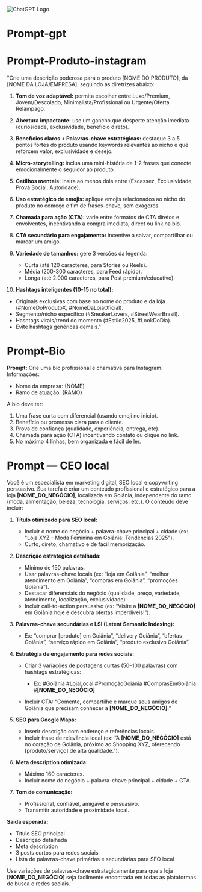 ![ChatGPT Logo](https://raw.githubusercontent.com/lencx/ChatGPT/v2-dev/public/ChatGPT.png)
# Prompt-gpt
# Prompt-Produto-instagram
"Crie uma descrição poderosa para o produto \[NOME DO PRODUTO], da \[NOME DA LOJA/EMPRESA], seguindo as diretrizes abaixo:

1. **Tom de voz adaptável:** permita escolher entre Luxo/Premium, Jovem/Descolado, Minimalista/Profissional ou Urgente/Oferta Relâmpago.
2. **Abertura impactante:** use um gancho que desperte atenção imediata (curiosidade, exclusividade, benefício direto).
3. **Benefícios claros + Palavras-chave estratégicas:** destaque 3 a 5 pontos fortes do produto usando keywords relevantes ao nicho e que reforcem valor, exclusividade e desejo.
4. **Micro-storytelling:** inclua uma mini-história de 1-2 frases que conecte emocionalmente o seguidor ao produto.
5. **Gatilhos mentais:** insira ao menos dois entre (Escassez, Exclusividade, Prova Social, Autoridade).
6. **Uso estratégico de emojis:** aplique emojis relacionados ao nicho do produto no começo e fim de frases-chave, sem exageros.
7. **Chamada para ação (CTA):** varie entre formatos de CTA diretos e envolventes, incentivando a compra imediata, direct ou link na bio.
8. **CTA secundário para engajamento:** incentive a salvar, compartilhar ou marcar um amigo.
9. **Variedade de tamanhos:** gere 3 versões da legenda:

   * Curta (até 120 caracteres, para Stories ou Reels).
   * Média (200-300 caracteres, para Feed rápido).
   * Longa (até 2.000 caracteres, para Post premium/educativo).
10. **Hashtags inteligentes (10-15 no total):**

* Originais exclusivas com base no nome do produto e da loja (#NomeDoProdutoX, #NomeDaLojaOficial).
* Segmento/nicho específico (#SneakerLovers, #StreetWearBrasil).
* Hashtags virais/trend do momento (#Estilo2025, #LookDoDia).
* Evite hashtags genéricas demais."

# Prompt-Bio
**Prompt:**
Crie uma bio profissional e chamativa para Instagram.
Informações:

* Nome da empresa: {NOME}
* Ramo de atuação: {RAMO}

A bio deve ter:

1. Uma frase curta com diferencial (usando emoji no início).
2. Benefício ou promessa clara para o cliente.
3. Prova de confiança (qualidade, experiência, entrega, etc).
4. Chamada para ação (CTA) incentivando contato ou clique no link.
5. No máximo 4 linhas, bem organizada e fácil de ler.

# Prompt — CEO local
Você é um especialista em marketing digital, SEO local e copywriting persuasivo. Sua tarefa é criar um conteúdo profissional e estratégico para a loja **\[NOME\_DO\_NEGÓCIO]**, localizada em Goiânia, independente do ramo (moda, alimentação, beleza, tecnologia, serviços, etc.). O conteúdo deve incluir:

1. **Título otimizado para SEO local:**

   * Incluir o nome do negócio + palavra-chave principal + cidade (ex: "Loja XYZ - Moda Feminina em Goiânia: Tendências 2025").
   * Curto, direto, chamativo e de fácil memorização.

2. **Descrição estratégica detalhada:**

   * Mínimo de 150 palavras.
   * Usar palavras-chave locais (ex: “loja em Goiânia”, “melhor atendimento em Goiânia”, “compras em Goiânia”, “promoções Goiânia”).
   * Destacar diferenciais do negócio (qualidade, preço, variedade, atendimento, localização, exclusividade).
   * Incluir call-to-action persuasivo (ex: “Visite a **\[NOME\_DO\_NEGÓCIO]** em Goiânia hoje e descubra ofertas imperdíveis!”).

3. **Palavras-chave secundárias e LSI (Latent Semantic Indexing):**

   * Ex: “comprar \[produto] em Goiânia”, “delivery Goiânia”, “ofertas Goiânia”, “serviço rápido em Goiânia”, “produto exclusivo Goiânia”.

4. **Estratégia de engajamento para redes sociais:**

   * Criar 3 variações de postagens curtas (50–100 palavras) com hashtags estratégicas:

     * Ex: #Goiânia #LojaLocal #PromoçãoGoiânia #ComprasEmGoiânia #**\[NOME\_DO\_NEGÓCIO]**
   * Incluir CTA: “Comente, compartilhe e marque seus amigos de Goiânia que precisam conhecer a **\[NOME\_DO\_NEGÓCIO]**!”

5. **SEO para Google Maps:**

   * Inserir descrição com endereço e referências locais.
   * Incluir frase de relevância local (ex: “A **\[NOME\_DO\_NEGÓCIO]** está no coração de Goiânia, próximo ao Shopping XYZ, oferecendo \[produto/serviço] de alta qualidade.”).

6. **Meta description otimizada:**

   * Máximo 160 caracteres.
   * Incluir nome do negócio + palavra-chave principal + cidade + CTA.

7. **Tom de comunicação:**

   * Profissional, confiável, amigável e persuasivo.
   * Transmitir autoridade e proximidade local.

**Saída esperada:**

* Título SEO principal
* Descrição detalhada
* Meta description
* 3 posts curtos para redes sociais
* Lista de palavras-chave primárias e secundárias para SEO local

Use variações de palavras-chave estrategicamente para que a loja **\[NOME\_DO\_NEGÓCIO]** seja facilmente encontrada em todas as plataformas de busca e redes sociais.

